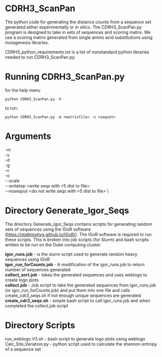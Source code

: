 # CDRH3_ScanPan

The python code for generating the distance counts from a sequence set generated either experimentally or *in silico*. The CDRH3_ScanPan.py program is designed to take in sets of sequences and scoring matrix. We use a scoring matrix generated from single amino acid substitutions using mutagenesis libraries.

CDRH3_python_requirements.txt is a list of nonstandard python libraries needed to run CDRH3_ScanPan.py.

# Running CDRH3_ScanPan.py

for the help menu
```
python CDRH3_ScanPan.py -h
```

to run:
```
python CDRH3_ScanPan.py -m <matrixfile> -s <seqset>
```

# Arguments

-m <matrix> \
-s <sequence file> \
-d <distance file> \
-g <gene> \
-c <cutoff> \
-o <pdffile name> \
--scale <scale to use> \
--writetop <write seqs with <5 dist to file> \
--noseqout <do not write seqs with <5 dist to file> \

# Directory Generate_Igor_Seqs

The directory Generate_Igor_Seqs contains scripts for generating random sets of sequences using the IGoR software (https://statbiophys.github.io/IGoR/). The IGoR software is required to run these scripts. This is broken into job scripts (for Slurm) and bash scripts written to be run on the Duke computing cluster.

**igor_runs.job** - is the slurm script used to generate random heavy sequences using IGoR\
**igor_run_forCounts.job** - A modification of the igor_runs.job to return number of sequences generated\
**collect_sort.job** - takes the generated sequences and uses weblogo to create logo plots\
**collect.job** - Job script to take the generated sequences from igor_runs.job (or igor_run_forCounts.job) and put them into one file and calls create_cdr3_seqs.sh if not enough unique sequences are generated\
**create_cdr3_seqs.sh** - simple bash script to call igor_runs.job and when completed the collect.job script


# Directory Scripts

run_weblogo.V3.sh - bash script to generate logo plots using weblogo \
Calc_Site_Variation.py - python script used to calculate the shannon entropy of a sequence set